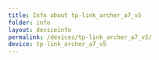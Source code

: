 ```yaml
---
title: Info about tp-link_archer_a7_v5
folder: info
layout: deviceinfo
permalink: /devices/tp-link_archer_a7_v5/
device: tp-link_archer_a7_v5
---
```

